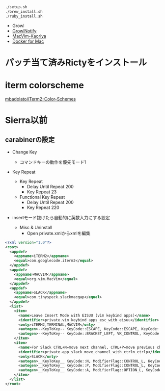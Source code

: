 ```sh
./setup.sh
./brew_install.sh
./ruby_install.sh
```

- Growl
- [GrowlNotify](http://growl.cachefly.net/GrowlNotify-2.1.zip)
- [MacVim-Kaoriya](https://github.com/splhack/macvim/releases)
- [Docker for Mac](https://docs.docker.com/docker-for-mac/install/)

# パッチ当て済みRictyをインストール

# iterm colorscheme

[mbadolato/iTerm2-Color-Schemes](https://github.com/mbadolato/iTerm2-Color-Schemes)

# Sierra以前

## carabinerの設定

- Change Key
  - コマンドキーの動作を優先モード1
- Key Repeat
  - Key Repeat
    - Delay Until Repeat 200
    - Key Repeat 23
  - Functional Key Repeat
    - Delay Until Repeat 200
    - Key Repeat 220

- insertモード抜けたら自動的に英数入力にする設定
  - Misc & Uninstall
    - Open private.xmlからxmlを編集

```xml
<?xml version="1.0"?>
<root>
  <appdef>
    <appname>iTERM2</appname>
    <equal>com.googlecode.iterm2</equal>
  </appdef>
  <appdef>
    <appname>MACVIM</appname>
    <equal>org.vim.MacVim</equal>
  </appdef>
  <appdef>
    <appname>SLACK</appname>
    <equal>com.tinyspeck.slackmacgap</equal>
  </appdef>
  <list>
    <item>
      <name>Leave Insert Mode with EISUU (vim keybind apps)</name>
      <identifier>private.vim_keybind_apps_esc_with_eisuu</identifier>
      <only>iTERM2,TERMINAL,MACVIM</only>
      <autogen>--KeyToKey-- KeyCode::ESCAPE, KeyCode::ESCAPE, KeyCode::JIS_EISUU</autogen>
      <autogen>--KeyToKey-- KeyCode::BRACKET_LEFT, VK_CONTROL, KeyCode::BRACKET_LEFT, VK_CONTROL, KeyCode::JIS_EISUU</autogen>
    </item>
    <item>
      <name>For Slack CTRL+N=move next channel, CTRL+P=move previous channel, ALT+A=move unread channel</name>
      <identifier>private.app_slack_move_channel_with_ctrln_ctrlp</identifier>
      <only>SLACK</only>
      <autogen>__KeyToKey__ KeyCode::N, ModifierFlag::CONTROL_L, KeyCode::CURSOR_DOWN, ModifierFlag::OPTION_L</autogen>
      <autogen>__KeyToKey__ KeyCode::P, ModifierFlag::CONTROL_L, KeyCode::CURSOR_UP, ModifierFlag::OPTION_L</autogen>
      <autogen>__KeyToKey__ KeyCode::A, ModifierFlag::OPTION_L, KeyCode::CURSOR_DOWN, ModifierFlag::OPTION_L, ModifierFlag::SHIFT_L</autogen>
    </item>
  </list>
</root>
```


